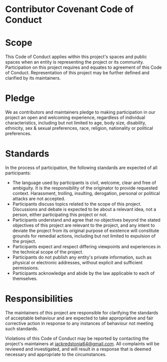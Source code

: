 # Contributor Covenant Code of Conduct

# Scope

This Code of Conduct applies within this project's spaces and public spaces when an entity is representing the project or its community. Participation on this project requires and equates to agreement of this Code of Conduct. Representation of this project may be further defined and clarified by its maintainers.

# Pledge

We as contributors and maintainers pledge to making participation in our project an open and welcoming experience, regardless of individual characteristics, including but not limited to age, body size, disability, ethnicity, sex & sexual preferences, race, religion, nationality or political preferences.

# Standards

In the process of participation, the following standards are expected of all participants:

- The language used by participants is civil, welcome, clear and free of ambiguity. It is the responsibility of the originator to provide requested context. Harassment, trolling, insulting, derogation, personal or political attacks are not accepted.
- Participants discuss topics related to the scope of this project. Discussions and debate is expected to be about a relevant idea, not a person, either participating this project or not.
- Participants understand and agree that no objectives beyond the stated objectives of this project are relevant to the project, and any intent to deviate the project from its original purpose of existence will constitute grounds for remedial actions, including but not limited to expulsion of the project.
- Participants expect and respect differing viewpoints and experiences in the technical scope of the project.
- Participants do not publish any entity's private information, such as physical or electronic addresses, without explicit and sufficient permissions.
- Participants acknowledge and abide by the law applicable to each of themselves.

# Responsibilities

The maintainers of this project are responsible for clarifying the standards of acceptable behaviour and are expected to take appropriative and fair corrective action in response to any instances of behaviour not meeting such standards.

Violations of this Code of Conduct may be reported by contacting the project's maintainers at jackredstonia64@gmail.com. All complaints will be reviewed and investigated, and will result in a response that is deemed necessary and appropriate to the circumstances.
